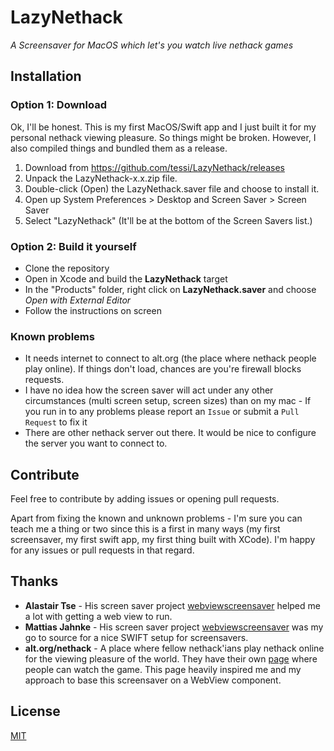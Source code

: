 # LazyNethack

*A Screensaver for MacOS which let's you watch live nethack games*

## Installation

### Option 1: Download

Ok, I'll be honest. This is my first MacOS/Swift app and I just built it for my personal nethack viewing pleasure. So things might be broken. However, I also compiled things and bundled them as a release.

1. Download from https://github.com/tessi/LazyNethack/releases
1. Unpack the LazyNethack-x.x.zip file.
1. Double-click (Open) the LazyNethack.saver file and choose to install it.
1. Open up System Preferences > Desktop and Screen Saver > Screen Saver
1. Select "LazyNethack" (It'll be at the bottom of the Screen Savers list.)


### Option 2: Build it yourself

* Clone the repository
* Open in Xcode and build the **LazyNethack** target
* In the "Products" folder, right click on **LazyNethack.saver** and choose *Open with External Editor*
* Follow the instructions on screen

### Known problems

* It needs internet to connect to alt.org (the place where nethack people play online). If things don't load, chances are you're firewall blocks requests.
* I have no idea how the screen saver will act under any other circumstances (multi screen setup, screen sizes) than on my mac - If you run in to any problems please report an `Issue` or submit a `Pull Request` to fix it
* There are other nethack server out there. It would be nice to configure the server you want to connect to.

## Contribute

Feel free to contribute by adding issues or opening pull requests.

Apart from fixing the known and unknown problems - I'm sure you can teach me a thing or two since this is a first in many ways (my first screensaver, my first swift app, my first thing built with XCode). I'm happy for any issues or pull requests in that regard.

## Thanks

* **Alastair Tse** - His screen saver project [webviewscreensaver](https://github.com/liquidx/webviewscreensaver) helped me a lot with getting a web view to run.
* **Mattias Jahnke** - His screen saver project [webviewscreensaver](https://github.com/mattiasjahnke/WordClock) was my go to source for a nice SWIFT setup for screensavers.
* **alt.org/nethack** - A place where fellow nethack'ians play nethack online for the viewing pleasure of the world. They have their own [page]() where people can watch the game. This page heavily inspired me and my approach to base this screensaver on a WebView component.

## License

[MIT](https://github.com/mattiasjahnke/WordClock/blob/master/LICENSE)
